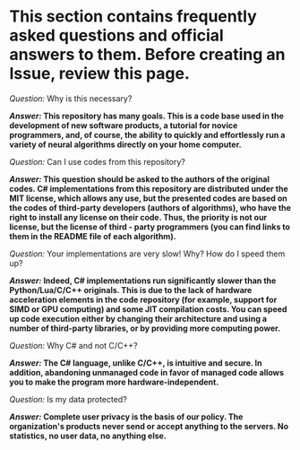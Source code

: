 # This section contains frequently asked questions and official answers to them. Before creating an Issue, review this page.

*Question:* Why is this necessary?

__*Answer:* This repository has many goals. This is a code base used in the development of new software products, a tutorial for novice programmers, and, of course, the ability to quickly and effortlessly run a variety of neural algorithms directly on your home computer.__

*Question:* Can I use codes from this repository?

__*Answer:* This question should be asked to the authors of the original codes. C# implementations from this repository are distributed under the MIT license, which allows any use, but the presented codes are based on the codes of third-party developers (authors of algorithms), who have the right to install any license on their code. Thus, the priority is not our license, but the license of third - party programmers (you can find links to them in the README file of each algorithm).__

*Question:* Your implementations are very slow! Why? How do I speed them up?

__*Answer:* Indeed, C# implementations run significantly slower than the Python/Lua/C/C++ originals. This is due to the lack of hardware acceleration elements in the code repository (for example, support for SIMD or GPU computing) and some JIT compilation costs. You can speed up code execution either by changing their architecture and using a number of third-party libraries, or by providing more computing power.__

*Question:* Why C# and not C/C++?

__*Answer:* The C# language, unlike C/C++, is intuitive and secure. In addition, abandoning unmanaged code in favor of managed code allows you to make the program more hardware-independent.__

*Question:* Is my data protected?

__*Answer:* Complete user privacy is the basis of our policy. The organization's products never send or accept anything to the servers. No statistics, no user data, no anything else.__
